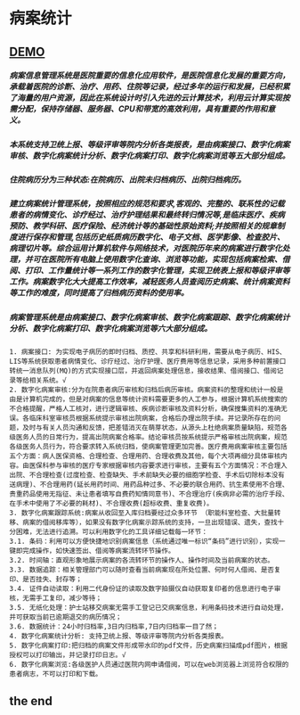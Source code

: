 # 病案统计
## [DEMO](https://cloveropen.app-hos.com:9086)

##### 病案信息管理系统是医院重要的信息化应用软件，是医院信息化发展的重要方向，承载着医院的诊断、治疗、用药、住院等记录，经过多年的运行和发展，已经积累了海量的用户资源，因此在系统设计时引入先进的云计算技术，利用云计算实现按需分配，保持存储器、服务器、CPU和带宽的高效利用，具有重要的作用和意义。
##### 本系统支持卫统上报、等级评审等院内分析各类报表，是由病案接口、数字化病案审核、数字化病案统计分析、数字化病案打印、数字化病案浏览等五大部分组成。

##### 住院病历分为三种状态:在院病历、出院未归档病历、出院归档病历。
##### 建立病案统计管理系统，按照相应的规范和要求,客观的、完整的、联系性的记载患者的病情变化、诊疗经过、治疗护理结果和最终转归情况等,是临床医疗、疾病预防、教学科研、医疗保险、经济统计等的基础性原始资料;并按照相关的规章制度进行保存和管理,包括历史纸质病历数字化、电子文档、医学影像、检查胶片、病理切片等。综合运用计算机软件与网络技术，对医院历年来的病案进行数字化处理，并可在医院所有电脑上使用数字化查询、浏览等功能，实现包括病案检索、借阅、打印、工作量统计等一系列工作的数字化管理，实现卫统表上报和等级评审等工作。病案数字化大大提高工作效率，减轻医务人员查阅历史病案、统计病案资料等工作的难度，同时提高了归档病历资料的使用率。

##### 病案管理系统是由病案接口、数字化病案审核、数字化病案跟踪、数字化病案统计分析、数字化病案打印、数字化病案浏览等六大部分组成。
    1. 病案接口: 为实现电子病历的即时归档、质控、共享和科研利用，需要从电子病历、HIS、LIS等系统获取患者病情变化、诊疗经过、治疗护理、医疗费用等信息记录，采用多种前置接口转统一消息队列(MQ)的方式实现接口层，并返回病案处理信息，接收结果、借阅接口、借阅记录等给相关系统。√
    2. 数字化病案审核:分为在院患者病历审核和归档后病历审核。病案资料的整理和统计一般是由是计算机完成的，但是对病案的信息等统计资料需要更多的人工参与，根据计算机系统搜索的不合格提醒，严格人工核对，进行逻辑审核、疾病诊断审核及资料分析，确保搜集资料的准确无误。各临床科室审核员根据系统提示审核出院病案，合格后办理出院手续。并记录所存在的问题，及时与有关人员沟通和反馈，把差错消灭在萌芽状态，从源头上杜绝病案质量缺陷，规范各级医务人员的日常行为，提高出院病案合格率。结论审核员按系统提示严格审核出院病案，规范各级医务人员行为，符合要求转入系统归档，使病案管理更加完善。医疗费用病案审核主要包括五个方面：病人医保资格、合理检查、合理用药、合理收费及其他，每个大项再细分具体审核内容。由医保科参与审核的医疗专家根据审核内容要求进行审核，主要有五个方面情况：不合理入出院、不合理检查(过度检查、检查缺失、手术前缺失必要的细胞学检查、手术后切除标本没有送病理)、不合理用药(延长用药时间、用药品种过多、不必要的联合用药、抗生素使用不合理、贵重药品使用无指征、未让患者填写自费药知情同意书)、不合理治疗(疾病非必需的治疗手段、在手术中使用了不必要的耗材)、不合理收费(超标收费、重复收费)。
    3. 数字化病案跟踪系统:病案从收回至入库归档要经过众多环节 （职能科室检查、大批量转移、病案的借阅移库等），如果没有数字化病案示踪系统的支持，一旦出现错误、遗失，查找十分困难，无法进行追溯。可以利用数字化的工具详细记载每一环节：
    3.1. 条码：利用可以方便快捷地识别病案信息（系统通过唯一标识“条码”进行识别），实现一键即完成操作，如快速签出、借阅等病案流转环节操作。
    3.2. 时间轴：直观形象地展示病案的各流转环节的操作人、操作时间及当前病案的状态。
    3.3. 数据追踪：相关管理部门可以随时查看当前病案现在所处位置、何时何人借阅、是否复印、是否挂失、封存等；
    3.4. 证件自动读取：利用二代身份证的读取及数字拍摄仪自动获取复印者的信息进行电子审核，无需手工复印，减少等待；
    3.5. 无纸化处理：护士站移交病案无需手工登记已交病案信息，利用条码技术进行自动处理，并可获取当前已逾期退交的病历情况；
    3.6. 数据统计：24小时归档率,3日内归档率,7日内归档率一目了然；
    4. 数字化病案统计分析: 支持卫统上报、等级评审等院内分析各类报表。
    5. 数字化病案打印:把归档的病案文件形成带水印的pdf文件，历史病案扫描成pdf图片，根据授权可以打印输出，并记录打印日志。√
    6. 数字化病案浏览:各级医护人员通过医院内网申请借阅，可以在web浏览器上浏览符合权限的患者病志，不可以打印和下载。
## the end 

